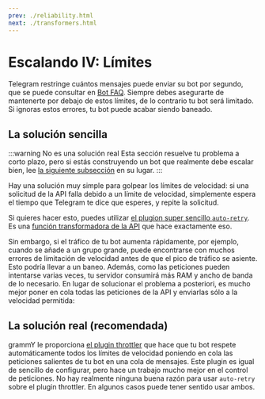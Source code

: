 ```yaml
---
prev: ./reliability.html
next: ./transformers.html
---
```


# Escalando IV: Límites

Telegram restringe cuántos mensajes puede enviar su bot por segundo, que se puede consultar en [Bot FAQ](https://core.telegram.org/bots/faq#my-bot-is-hitting-limits-how-do-i-avoid-this).
Siempre debes asegurarte de mantenerte por debajo de estos límites, de lo contrario tu bot será limitado.
Si ignoras estos errores, tu bot puede acabar siendo baneado.

## La solución sencilla

:::warning No es una solución real
Esta sección resuelve tu problema a corto plazo, pero si estás construyendo un bot que realmente debe escalar bien, lee [la siguiente subsección](#the-real-solution-recommended) en su lugar.
:::

Hay una solución muy simple para golpear los límites de velocidad: si una solicitud de la API falla debido a un límite de velocidad, simplemente espera el tiempo que Telegram te dice que esperes, y repite la solicitud.

Si quieres hacer esto, puedes utilizar [el plugion super sencillo `auto-retry`](../plugins/auto-retry.html).
Es una [función transformadora de la API](../advanced/transformers.html) que hace exactamente eso.

Sin embargo, si el tráfico de tu bot aumenta rápidamente, por ejemplo, cuando se añade a un grupo grande, puede encontrarse con muchos errores de limitación de velocidad antes de que el pico de tráfico se asiente.
Esto podría llevar a un baneo.
Además, como las peticiones pueden intentarse varias veces, tu servidor consumirá más RAM y ancho de banda de lo necesario.
En lugar de solucionar el problema a posteriori, es mucho mejor poner en cola todas las peticiones de la API y enviarlas sólo a la velocidad permitida:

## La solución real (recomendada)

grammY le proporciona [el plugin throttler](../plugins/transformer-throttler.html) que hace que tu bot respete automáticamente todos los límites de velocidad poniendo en cola las peticiones salientes de tu bot en una cola de mensajes.
Este plugin es igual de sencillo de configurar, pero hace un trabajo mucho mejor en el control de peticiones.
No hay realmente ninguna buena razón para usar `auto-retry` sobre el plugin throttler.
En algunos casos puede tener sentido usar ambos.
